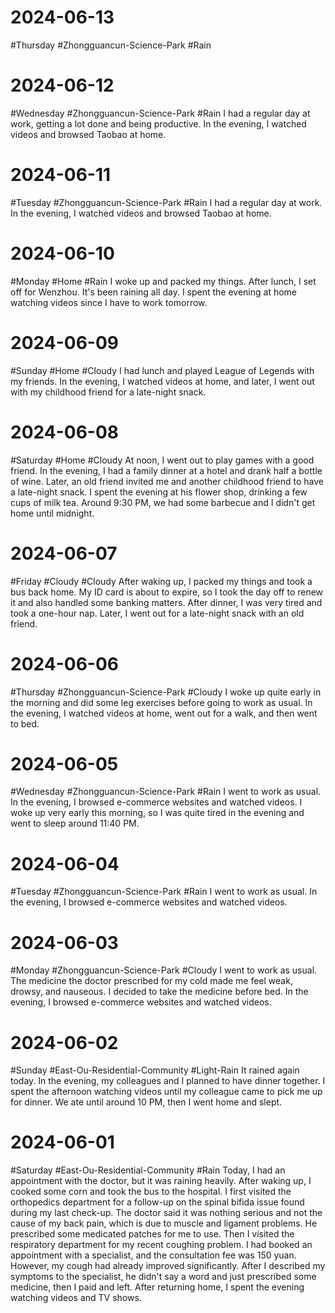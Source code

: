 # 2024-06-13
#Thursday #Zhongguancun-Science-Park  #Rain 

# 2024-06-12
#Wednesday  #Zhongguancun-Science-Park  #Rain 
I had a regular day at work, getting a lot done and being productive. In the evening, I watched videos and browsed Taobao at home.

# 2024-06-11
#Tuesday  #Zhongguancun-Science-Park  #Rain 
I had a regular day at work. In the evening, I watched videos and browsed Taobao at home.

# 2024-06-10
#Monday   #Home  #Rain 
I woke up and packed my things. After lunch, I set off for Wenzhou. It's been raining all day. I spent the evening at home watching videos since I have to work tomorrow.

# 2024-06-09
#Sunday  #Home  #Cloudy 
I had lunch and played League of Legends with my friends. In the evening, I watched videos at home, and later, I went out with my childhood friend for a late-night snack.

# 2024-06-08
#Saturday   #Home  #Cloudy 
At noon, I went out to play games with a good friend. In the evening, I had a family dinner at a hotel and drank half a bottle of wine. Later, an old friend invited me and another childhood friend to have a late-night snack. I spent the evening at his flower shop, drinking a few cups of milk tea. Around 9:30 PM, we had some barbecue and I didn't get home until midnight.

# 2024-06-07
#Friday   #Cloudy  #Cloudy 
After waking up, I packed my things and took a bus back home. My ID card is about to expire, so I took the day off to renew it and also handled some banking matters. After dinner, I was very tired and took a one-hour nap. Later, I went out for a late-night snack with an old friend.

# 2024-06-06
#Thursday #Zhongguancun-Science-Park  #Cloudy 
I woke up quite early in the morning and did some leg exercises before going to work as usual. In the evening, I watched videos at home, went out for a walk, and then went to bed.

# 2024-06-05
#Wednesday  #Zhongguancun-Science-Park  #Rain 
I went to work as usual. In the evening, I browsed e-commerce websites and watched videos. I woke up very early this morning, so I was quite tired in the evening and went to sleep around 11:40 PM.

# 2024-06-04
#Tuesday  #Zhongguancun-Science-Park  #Rain 
I went to work as usual. In the evening, I browsed e-commerce websites and watched videos.

# 2024-06-03
#Monday  #Zhongguancun-Science-Park  #Cloudy 
I went to work as usual. The medicine the doctor prescribed for my cold made me feel weak, drowsy, and nauseous. I decided to take the medicine before bed. In the evening, I browsed e-commerce websites and watched videos.
# 2024-06-02
#Sunday  #East-Ou-Residential-Community  #Light-Rain 
It rained again today. In the evening, my colleagues and I planned to have dinner together. I spent the afternoon watching videos until my colleague came to pick me up for dinner. We ate until around 10 PM, then I went home and slept.

# 2024-06-01
#Saturday  #East-Ou-Residential-Community  #Rain 
Today, I had an appointment with the doctor, but it was raining heavily. After waking up, I cooked some corn and took the bus to the hospital. I first visited the orthopedics department for a follow-up on the spinal bifida issue found during my last check-up. The doctor said it was nothing serious and not the cause of my back pain, which is due to muscle and ligament problems. He prescribed some medicated patches for me to use. Then I visited the respiratory department for my recent coughing problem. I had booked an appointment with a specialist, and the consultation fee was 150 yuan. However, my cough had already improved significantly. After I described my symptoms to the specialist, he didn't say a word and just prescribed some medicine, then I paid and left. After returning home, I spent the evening watching videos and TV shows.